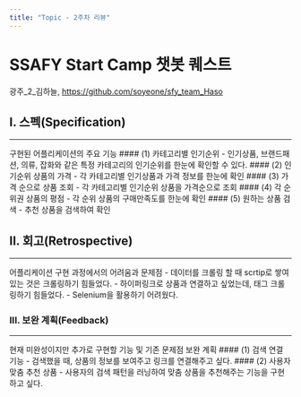 ```yaml
---
title: "Topic - 2주차 리뷰"
---
```



# SSAFY Start Camp 챗봇 퀘스트

광주_2_김하늘, https://github.com/soyeone/sfy_team_Haso

## I. 스펙(Specification)
<hr>
구현된 어플리케이션의 주요 기능
#### (1) 카테고리별 인기순위
  - 인기상품, 브랜드패션, 의류, 잡화와 같은 특정 카테고리의 인기순위를 한눈에 확인할 수 있다.
#### (2) 인기순위 상품의 가격
  - 각 카테고리별 인기상품과 가격 정보를 한눈에 확인
#### (3) 가격 순으로 상품 조회
  - 각 카테고리별 인기순위 상품을 가격순으로 조회
#### (4) 각 순위권 상품의 평점
  - 각 순위 상품의 구매만족도를 한눈에 확인
#### (5) 원하는 상품 검색
  - 추천 상품을 검색하여 확인

## II. 회고(Retrospective)
<hr>
어플리케이션 구현 과정에서의 어려움과 문제점
  - 데이터를 크롤링 할 때 scrtip로 쌓여 있는 것은 크롤링하기 힘들었다.
  - 하이퍼링크로 상품과 연결하고 싶었는데, 태그 크롤링하기 힘들었다.
  - Selenium을 활용하기 어려웠다.

### III. 보완 계획(Feedback)
<hr>
현재 미완성이지만 추가로 구현할 기능 및 기존 문제점 보완 계획
#### (1) 검색 연결 기능
  - 검색했을 때, 상품의 정보를 보여주고 링크를 연결해주고 싶다.
#### (2) 사용자 맞춤 추천 상품
  - 사용자의 검색 패턴을 러닝하여 맞춤 상품을 추천해주는 기능을 구현하고 싶다.
